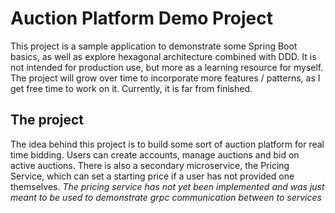 # Auction Platform Demo Project
This project is a sample application to demonstrate some Spring Boot basics,
as well as explore hexagonal architecture combined with DDD.
It is not intended for production use, but more as a learning resource for myself.
The project will grow over time to incorporate more features / patterns,
as I get free time to work on it. Currently, it is far from finished.

## The project
The idea behind this project is to build some sort of auction platform for real time bidding.
Users can create accounts, manage auctions and bid on active auctions. There is also a secondary
microservice, the Pricing Service, which can set a starting price if a user has not provided
one themselves.
*The pricing service has not yet been implemented and was just meant to be used to demonstrate grpc communication between to services*
